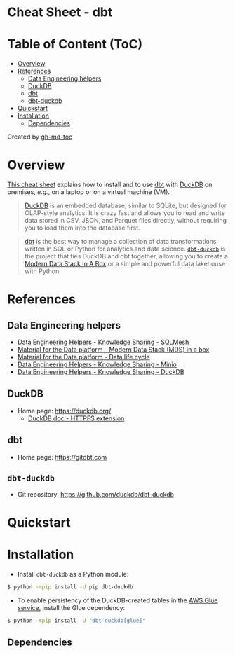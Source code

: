 Cheat Sheet - dbt
=================

# Table of Content (ToC)
* [Overview](#overview)
* [References](#references)
  * [Data Engineering helpers](#data-engineering-helpers)
  * [DuckDB](#duckdb)
  * [dbt](#dbt)
  * [dbt\-duckdb](#dbt-duckdb)
* [Quickstart](#quickstart)
* [Installation](#installation)
  * [Dependencies](#dependencies)

Created by [gh-md-toc](https://github.com/ekalinin/github-markdown-toc.go)

# Overview
[This cheat sheet](https://github.com/data-engineering-helpers/ks-cheat-sheets/blob/main/data-processing/dbt/README.md)
explains how to install and to use [dbt](https://getdbt.com/) with
[DuckDB](https://duckdb.org/) on premises, _e.g._, on a laptop or
on a virtual machine (VM).

> [DuckDB](https://duckdb.org/) is an embedded database, similar to SQLite,
> but designed for OLAP-style analytics. It is crazy fast and allows you
> to read and write data stored in CSV, JSON, and Parquet files directly,
> without requiring you to load them into the database first.

> [dbt](https://getdbt.com/) is the best way to manage a collection of data
> transformations written in SQL or Python for analytics and data science.
> [`dbt-duckdb`](https://github.com/duckdb/dbt-duckdb) is the project that ties
> DuckDB and dbt together, allowing you to create a
> [Modern Data Stack In A Box](https://duckdb.org/2022/10/12/modern-data-stack-in-a-box.html)
> or a simple and powerful data lakehouse with Python.

# References

## Data Engineering helpers
* [Data Engineering Helpers - Knowledge Sharing - SQLMesh](https://github.com/data-engineering-helpers/ks-cheat-sheets/blob/main/data-processing/dbt/README.md)
* [Material for the Data platform - Modern Data Stack (MDS) in a box](https://github.com/data-engineering-helpers/mds-in-a-box/blob/main/README.md)
* [Material for the Data platform - Data life cycle](https://github.com/data-engineering-helpers/data-life-cycle/blob/main/README.md)
* [Data Engineering Helpers - Knowledge Sharing - Minio](https://github.com/data-engineering-helpers/ks-cheat-sheets/blob/main/data-storage/minio/README.md)
* [Data Engineering Helpers - Knowledge Sharing - DuckDB](https://github.com/data-engineering-helpers/ks-cheat-sheets/blob/main/db/duckdb/README.md)

## DuckDB
* Home page: https://duckdb.org/
  * [DuckDB doc - HTTPFS extension](https://duckdb.org/docs/extensions/httpfs.html)

## dbt
* Home page: https://gitdbt.com

## `dbt-duckdb`
* Git repository: https://github.com/duckdb/dbt-duckdb

# Quickstart

# Installation
* Install `dbt-duckdb` as a Python module:
```bash
$ python -mpip install -U pip dbt-duckdb
```

* To enable persistency of the DuckDB-created tables in the
  [AWS Glue service](https://aws.amazon.com/glue/),
  install the Glue dependency:
```bash
$ python -mpip install -U "dbt-duckdb[glue]"
```

## Dependencies

